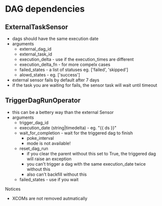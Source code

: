 # DAG dependencies

## ExternalTaskSensor

- dags should have the same execution date
- arguments
    - external_dag_id
    - external_task_id
    - execution_delta - use if the execution_times are different
    - execution_delta_fn - for more compelx cases
    - failed_states - a list of statuses eg. ['failed', 'skipped']
    - alowd_states - eg. ['success']
- external sensor fails by default after 7 days
- if the task you are waiting for fails, the sensor task will wait until timeout

## TriggerDagRunOperator
- this can be a bettery way than the external Sensor
- arguments
    - trigger_dag_id
    - execution_date (string|timedelta) - eg. "{{ ds }}"
    - wait_for_completion - wait for the triggered dag to finish
        - poke_interval
        - mode is not available!
    - reset_dag_run
        - if you clear the parent without this set to True, the triggered dag will raise an exception
        - you can't trigger a dag with the same execution_date twice without this
        - also can't backfill without this
    - failed_states - use if you wait

    


Notices
- XCOMs are not removed autmatically